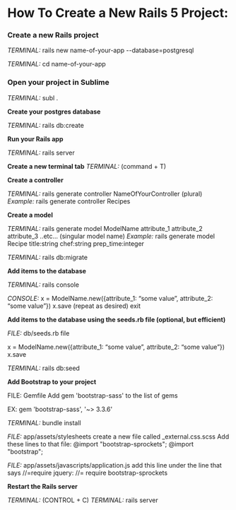 # How To Create a New Rails 5 Project:

### Create a new Rails project

*TERMINAL:* rails new name-of-your-app --database=postgresql

*TERMINAL:* cd name-of-your-app

 

### Open your project in Sublime

*TERMINAL:* subl .

 

**Create your postgres database**

*TERMINAL:* rails db:create

 

**Run your Rails app**

*TERMINAL:* rails server

 

**Create a new terminal tab**
*TERMINAL:* (command + T)

 

**Create a controller**

*TERMINAL:* rails generate controller NameOfYourController (plural)
*Example:* rails generate controller Recipes



**Create a model**

*TERMINAL:* rails generate model ModelName attribute_1 attribute_2 attribute_3 ..etc... (singular model name)
*Example:* rails generate model Recipe title:string chef:string prep_time:integer

*TERMINAL:* rails db:migrate 



**Add items to the database**

*TERMINAL:* rails console

*CONSOLE:*
  x = ModelName.new({attribute_1: “some value”, attribute_2: “some value”})
  x.save
(repeat as desired)
  exit



**Add items to the database using the seeds.rb file (optional, but efficient)**

*FILE:* db/seeds.rb file

  x = ModelName.new({attribute_1: “some value”, attribute_2: “some value”})
  x.save

*TERMINAL:* rails db:seed



**Add Bootstrap to your project**

FILE: Gemfile
Add
  gem 'bootstrap-sass'
to the list of gems

EX: gem 'bootstrap-sass', '~> 3.3.6'

*TERMINAL:* bundle install

*FILE:* app/assets/stylesheets
  create a new file called _external.css.scss
Add these lines to that file:
  @import "bootstrap-sprockets";
  @import "bootstrap";

*FILE:* app/assets/javascripts/application.js
  add this line under the line that says //=require jquery: 
    //= require bootstrap-sprockets



**Restart the Rails server**

*TERMINAL:* (CONTROL + C)
*TERMINAL:* rails server







